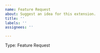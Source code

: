 ```yaml
---
name: Feature Request
about: Suggest an idea for this extension.
title: ''
labels: ''
assignees: ''

---
```


Type: Feature Request

<!-- Prior to creating a feature request, please review
existing issues at https://github.com/cortex-debug/svd-viewer/issues
to avoid creating duplicates.
-->

<!-- Describe the feature you'd like. -->
